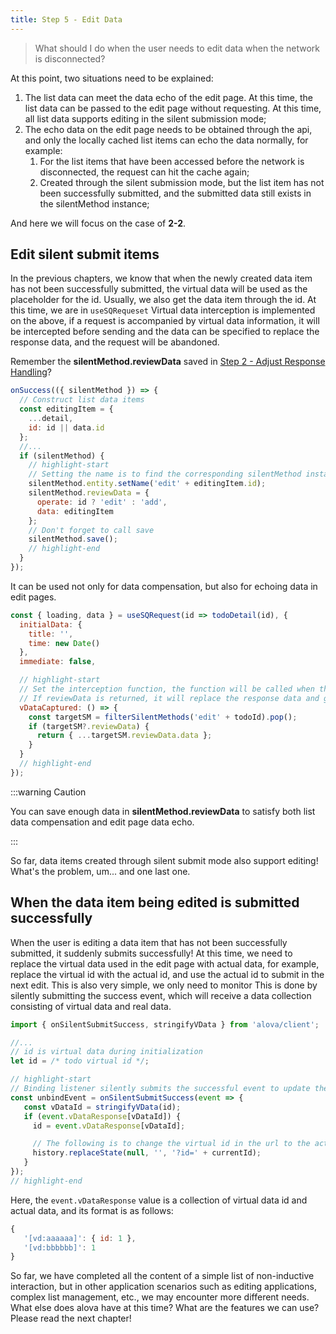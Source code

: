 ```yaml
---
title: Step 5 - Edit Data
---
```


> What should I do when the user needs to edit data when the network is disconnected?

At this point, two situations need to be explained:

1. The list data can meet the data echo of the edit page. At this time, the list data can be passed to the edit page without requesting. At this time, all list data supports editing in the silent submission mode;
2. The echo data on the edit page needs to be obtained through the api, and only the locally cached list items can echo the data normally, for example:
   1. For the list items that have been accessed before the network is disconnected, the request can hit the cache again;
   2. Created through the silent submission mode, but the list item has not been successfully submitted, and the submitted data still exists in the silentMethod instance;

And here we will focus on the case of **2-2**.

## Edit silent submit items

In the previous chapters, we know that when the newly created data item has not been successfully submitted, the virtual data will be used as the placeholder for the id. Usually, we also get the data item through the id. At this time, we are in `useSQRequeset` Virtual data interception is implemented on the above, if a request is accompanied by virtual data information, it will be intercepted before sending and the data can be specified to replace the response data, and the request will be abandoned.

Remember the **silentMethod.reviewData** saved in [Step 2 - Adjust Response Handling](/next/tutorial/client/strategy/sensorless-data-interaction/modify-response)?

```javascript
onSuccess(({ silentMethod }) => {
  // Construct list data items
  const editingItem = {
    ...detail,
    id: id || data.id
  };
  //...
  if (silentMethod) {
    // highlight-start
    // Setting the name is to find the corresponding silentMethod instance when intercepting
    silentMethod.entity.setName('edit' + editingItem.id);
    silentMethod.reviewData = {
      operate: id ? 'edit' : 'add',
      data: editingItem
    };
    // Don't forget to call save
    silentMethod.save();
    // highlight-end
  }
});
```

It can be used not only for data compensation, but also for echoing data in edit pages.

```javascript
const { loading, data } = useSQRequest(id => todoDetail(id), {
  initialData: {
    title: '',
    time: new Date()
  },
  immediate: false,

  // highlight-start
  // Set the interception function, the function will be called when there is virtual data in this request
  // If reviewData is returned, it will replace the response data and give up this request, otherwise the request will still be initiated
  vDataCaptured: () => {
    const targetSM = filterSilentMethods('edit' + todoId).pop();
    if (targetSM?.reviewData) {
      return { ...targetSM.reviewData.data };
    }
  }
  // highlight-end
});
```

:::warning Caution

You can save enough data in **silentMethod.reviewData** to satisfy both list data compensation and edit page data echo.

:::

So far, data items created through silent submit mode also support editing! What's the problem, um... and one last one.

## When the data item being edited is submitted successfully

When the user is editing a data item that has not been successfully submitted, it suddenly submits successfully! At this time, we need to replace the virtual data used in the edit page with actual data, for example, replace the virtual id with the actual id, and use the actual id to submit in the next edit. This is also very simple, we only need to monitor This is done by silently submitting the success event, which will receive a data collection consisting of virtual data and real data.

```javascript
import { onSilentSubmitSuccess, stringifyVData } from 'alova/client';

//...
// id is virtual data during initialization
let id = /* todo virtual id */;

// highlight-start
// Binding listener silently submits the successful event to update the id, and returns the unbind function, don't forget to call the unbind function when the component is destroyed
const unbindEvent = onSilentSubmitSuccess(event => {
   const vDataId = stringifyVData(id);
   if (event.vDataResponse[vDataId]) {
     id = event.vDataResponse[vDataId];

     // The following is to change the virtual id in the url to the actual id
     history.replaceState(null, '', '?id=' + currentId);
   }
});
// highlight-end
```

Here, the `event.vDataResponse` value is a collection of virtual data id and actual data, and its format is as follows:

```javascript
{
   '[vd:aaaaaa]': { id: 1 },
   '[vd:bbbbbb]': 1
}
```

So far, we have completed all the content of a simple list of non-inductive interaction, but in other application scenarios such as editing applications, complex list management, etc., we may encounter more different needs. What else does alova have at this time? What are the features we can use? Please read the next chapter!
